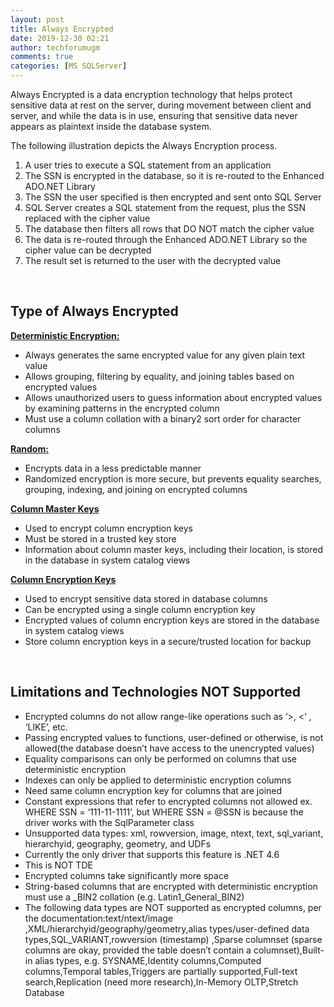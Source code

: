 ```yaml
---
layout: post
title: Always Encrypted
date: 2019-12-30 02:21
author: techforumugm
comments: true
categories: [MS SQLServer]
---
```

Always Encrypted is a data encryption technology that helps protect sensitive data at rest on the server, during movement between client and server, and while the data is in use, ensuring that sensitive data never appears as plaintext inside the database system.

The following illustration depicts the Always Encryption process.
<ol>
	<li>A user tries to execute a SQL statement from an application</li>
	<li>The SSN is encrypted in the database, so it is re-routed to the Enhanced ADO.NET Library</li>
	<li>The SSN the user specified is then encrypted and sent onto SQL Server</li>
	<li>SQL Server creates a SQL statement from the request, plus the SSN replaced with the cipher value</li>
	<li>The database then filters all rows that DO NOT match the cipher value</li>
	<li>The data is re-routed through the Enhanced ADO.NET Library so the cipher value can be decrypted</li>
	<li>The result set is returned to the user with the decrypted value</li>
</ol>
&nbsp;
<h2><b>Type of Always Encrypted</b></h2>
<u><b>Deterministic Encryption:</b></u>
<ul>
	<li>Always generates the same encrypted value for any given plain text value</li>
	<li>Allows grouping, filtering by equality, and joining tables based on encrypted values</li>
	<li>Allows unauthorized users to guess information about encrypted values by examining patterns in the encrypted column</li>
	<li>Must use a column collation with a binary2 sort order for character columns</li>
</ul>
<u><b>Random:</b></u>
<ul>
	<li>Encrypts data in a less predictable manner</li>
	<li>Randomized encryption is more secure, but prevents equality searches, grouping, indexing, and joining on encrypted columns</li>
</ul>
<u><b>Column Master Keys</b></u>
<ul>
	<li>Used to encrypt column encryption keys</li>
	<li>Must be stored in a trusted key store</li>
	<li>Information about column master keys, including their location, is stored in the database in system catalog views</li>
</ul>
<u><b>Column Encryption Keys</b></u>
<ul>
	<li>Used to encrypt sensitive data stored in database columns</li>
	<li>Can be encrypted using a single column encryption key</li>
	<li>Encrypted values of column encryption keys are stored in the database in system catalog views</li>
	<li>Store column encryption keys in a secure/trusted location for backup</li>
</ul>
&nbsp;
<h2><b>Limitations and Technologies NOT Supported</b></h2>
<ul>
	<li>Encrypted columns do not allow range-like operations such as ‘&gt;, &lt;‘ , ‘LIKE’, etc.</li>
	<li>Passing encrypted values to functions, user-defined or otherwise, is not allowed(the database doesn’t have access to the unencrypted values)</li>
	<li>Equality comparisons can only be performed on columns that use deterministic encryption</li>
	<li>Indexes can only be applied to deterministic encryption columns</li>
	<li>Need same column encryption key for columns that are joined</li>
	<li>Constant expressions that refer to encrypted columns not allowed ex. WHERE SSN = ‘111-11-1111’, but WHERE SSN = @SSN is because the driver works with the SqlParameter class</li>
	<li>Unsupported data types: xml, rowversion, image, ntext, text, sql_variant, hierarchyid, geography, geometry, and UDFs</li>
	<li>Currently the only driver that supports this feature is .NET 4.6</li>
	<li>This is NOT TDE</li>
	<li>Encrypted columns take significantly more space</li>
	<li>String-based columns that are encrypted with deterministic encryption must use a _BIN2 collation (e.g. Latin1_General_BIN2)</li>
	<li>The following data types are NOT supported as encrypted columns, per the documentation:text/ntext/image ,XML/hierarchyid/geography/geometry,alias types/user-defined data types,SQL_VARIANT,rowversion (timestamp) ,Sparse columnset (sparse columns are okay, provided the table doesn’t contain a columnset),Built-in alias types, e.g. SYSNAME,Identity columns,Computed columns,Temporal tables,Triggers are partially supported,Full-text search,Replication (need more research),In-Memory OLTP,Stretch Database</li>
</ul>
&nbsp;

&nbsp;

&nbsp;
